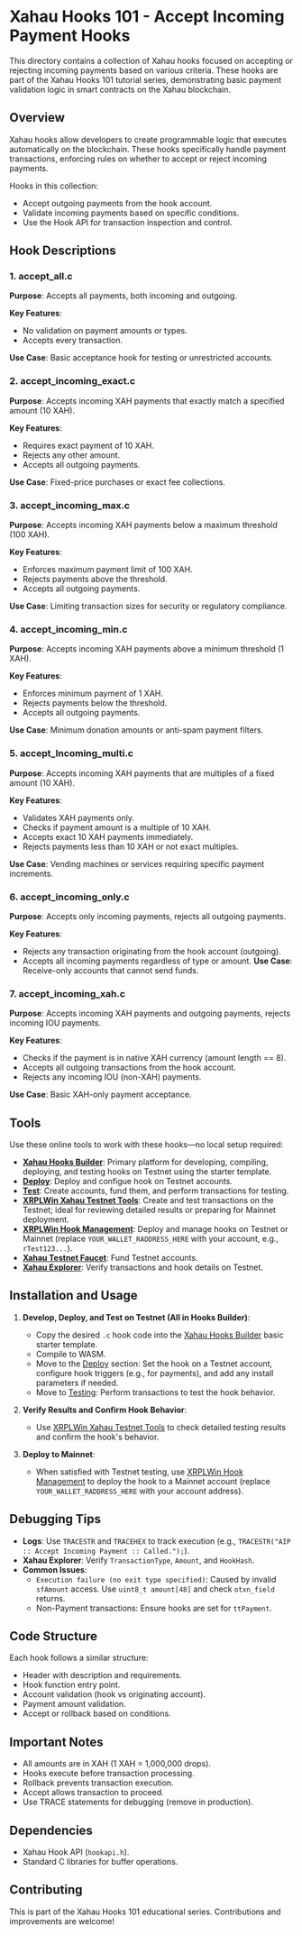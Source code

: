 # Xahau Hooks 101 - Accept Incoming Payment Hooks

This directory contains a collection of Xahau hooks focused on accepting or rejecting incoming payments based on various criteria. These hooks are part of the Xahau Hooks 101 tutorial series, demonstrating basic payment validation logic in smart contracts on the Xahau blockchain.

## Overview

Xahau hooks allow developers to create programmable logic that executes automatically on the blockchain. These hooks specifically handle payment transactions, enforcing rules on whether to accept or reject incoming payments.

Hooks in this collection:
- Accept outgoing payments from the hook account.
- Validate incoming payments based on specific conditions.
- Use the Hook API for transaction inspection and control.

## Hook Descriptions

### 1. accept_all.c
**Purpose**: Accepts all payments, both incoming and outgoing.

**Key Features**:
- No validation on payment amounts or types.
- Accepts every transaction.

**Use Case**: Basic acceptance hook for testing or unrestricted accounts.


### 2. accept_incoming_exact.c
**Purpose**: Accepts incoming XAH payments that exactly match a specified amount (10 XAH).

**Key Features**:
- Requires exact payment of 10 XAH.
- Rejects any other amount.
- Accepts all outgoing payments.

**Use Case**: Fixed-price purchases or exact fee collections.


### 3. accept_incoming_max.c
**Purpose**: Accepts incoming XAH payments below a maximum threshold (100 XAH).

**Key Features**:
- Enforces maximum payment limit of 100 XAH.
- Rejects payments above the threshold.
- Accepts all outgoing payments.

**Use Case**: Limiting transaction sizes for security or regulatory compliance.


### 4. accept_incoming_min.c
**Purpose**: Accepts incoming XAH payments above a minimum threshold (1 XAH).

**Key Features**:
- Enforces minimum payment of 1 XAH.
- Rejects payments below the threshold.
- Accepts all outgoing payments.

**Use Case**: Minimum donation amounts or anti-spam payment filters.


### 5. accept_Incoming_multi.c
**Purpose**: Accepts incoming XAH payments that are multiples of a fixed amount (10 XAH).

**Key Features**:
- Validates XAH payments only.
- Checks if payment amount is a multiple of 10 XAH.
- Accepts exact 10 XAH payments immediately.
- Rejects payments less than 10 XAH or not exact multiples.

**Use Case**: Vending machines or services requiring specific payment increments.


### 6. accept_incoming_only.c
**Purpose**: Accepts only incoming payments, rejects all outgoing payments.

**Key Features**:
- Rejects any transaction originating from the hook account (outgoing).
- Accepts all incoming payments regardless of type or amount.
**Use Case**: Receive-only accounts that cannot send funds.


### 7. accept_incoming_xah.c
**Purpose**: Accepts incoming XAH payments and outgoing payments, rejects incoming IOU payments.

**Key Features**:
- Checks if the payment is in native XAH currency (amount length == 8).
- Accepts all outgoing transactions from the hook account.
- Rejects any incoming IOU (non-XAH) payments.

**Use Case**: Basic XAH-only payment acceptance.


## Tools

Use these online tools to work with these hooks—no local setup required:
- **[Xahau Hooks Builder](https://hooks-builder.xrpl.org/develop)**: Primary platform for developing, compiling, deploying, and testing hooks on Testnet using the starter template.
- **[Deploy](https://hooks-builder.xrpl.org/deploy)**: Deploy and configue hook on Testnet accounts.
- **[Test](https://hooks-builder.xrpl.org/test)**: Create accounts, fund them, and perform transactions for testing.
- **[XRPLWin Xahau Testnet Tools](https://xahau-testnet.xrplwin.com/tools)**: Create and test transactions on the Testnet; ideal for reviewing detailed results or preparing for Mainnet deployment.
- **[XRPLWin Hook Management](https://xahau-testnet.xrplwin.com/account/YOUR_WALLET_RADDRESS_HERE/manage/hooks)**: Deploy and manage hooks on Testnet or Mainnet (replace `YOUR_WALLET_RADDRESS_HERE` with your account, e.g., `rTest123...`).
- **[Xahau Testnet Faucet](https://xahau-test.net/faucet)**: Fund Testnet accounts.
- **[Xahau Explorer](https://test.xahauexplorer.com/en)**: Verify transactions and hook details on Testnet.

## Installation and Usage

1. **Develop, Deploy, and Test on Testnet (All in Hooks Builder)**:
   - Copy the desired `.c` hook code into the [Xahau Hooks Builder](https://hooks-builder.xrpl.org/develop) basic starter template.
   - Compile to WASM.
   - Move to the [Deploy](https://hooks-builder.xrpl.org/deploy) section: Set the hook on a Testnet account, configure hook triggers (e.g., for payments), and add any install parameters if needed.
   - Move to [Testing](https://hooks-builder.xrpl.org/test): Perform transactions to test the hook behavior.

2. **Verify Results and Confirm Hook Behavior**:
   - Use [XRPLWin Xahau Testnet Tools](https://xahau-testnet.xrplwin.com/tools) to check detailed testing results and confirm the hook's behavior.

3. **Deploy to Mainnet**:
   - When satisfied with Testnet testing, use [XRPLWin Hook Management](https://xahau-testnet.xrplwin.com/account/YOUR_WALLET_RADDRESS_HERE/manage/hooks) to deploy the hook to a Mainnet account (replace `YOUR_WALLET_RADDRESS_HERE` with your account address).

## Debugging Tips

- **Logs**: Use `TRACESTR` and `TRACEHEX` to track execution (e.g., `TRACESTR("AIP :: Accept Incoming Payment :: Called.");`).
- **Xahau Explorer**: Verify `TransactionType`, `Amount`, and `HookHash`.
- **Common Issues**:
  - `Execution failure (no exit type specified)`: Caused by invalid `sfAmount` access. Use `uint8_t amount[48]` and check `otxn_field` returns.
  - Non-Payment transactions: Ensure hooks are set for `ttPayment`.

## Code Structure

Each hook follows a similar structure:
- Header with description and requirements.
- Hook function entry point.
- Account validation (hook vs originating account).
- Payment amount validation.
- Accept or rollback based on conditions.

## Important Notes

- All amounts are in XAH (1 XAH = 1,000,000 drops).
- Hooks execute before transaction processing.
- Rollback prevents transaction execution.
- Accept allows transaction to proceed.
- Use TRACE statements for debugging (remove in production).

## Dependencies

- Xahau Hook API (`hookapi.h`).
- Standard C libraries for buffer operations.

## Contributing

This is part of the Xahau Hooks 101 educational series. Contributions and improvements are welcome!
